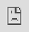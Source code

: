 ```yaml
---
layout: none
title: Pixelmon Map
tags: [Minecraft]
date: 2021-01-01
comments: false
---
```

<iframe style="position:fixed; top:0; left:0; bottom:0; right:0; width:100%; height:100%; border:none; margin:0; padding:0; overflow:hidden; z-index:999999;" src="http://161.35.13.161:8080/?worldname=pixelmon_world&mapname=surface&zoom=4&x=417&y=64&z=-44#" frameborder="0"> </iframe>
